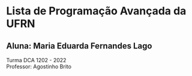 # Lista de Programação Avançada da UFRN 
## Aluna: Maria Eduarda Fernandes Lago
Turma DCA 1202 - 2022 <br>
Professor: Agostinho Brito

